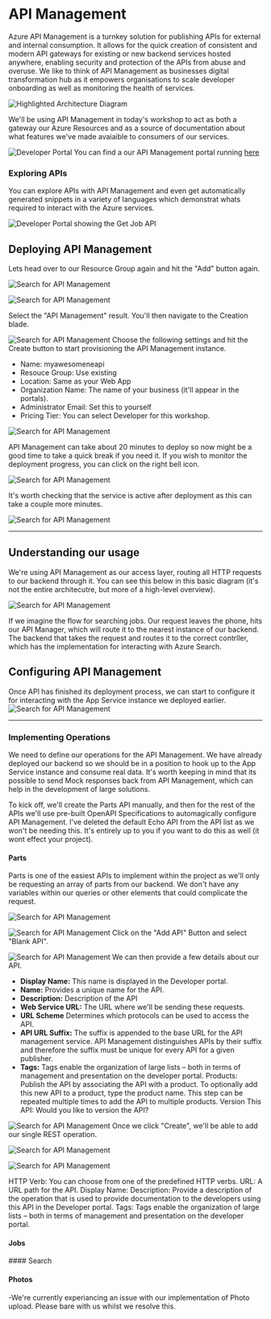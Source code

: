 # API Management
Azure API Management is a turnkey solution for publishing APIs for external and internal consumption. It allows for the quick creation of consistent and modern API gateways for existing or new backend services hosted anywhere, enabling security and protection of the APIs from abuse and overuse. We like to think of API Management as businesses digital transformation hub as it empowers organisations to scale developer onboarding as well as monitoring the health of services. 

![Highlighted Architecture Diagram](Assets/HighlightedArchitecture.png)

We'll be using API Management in today's workshop to act as both a gateway our Azure Resources and as a source of documentation about what features we've made avaiaible to consumers of our services. 

![Developer Portal](Assets/DeveloperPortal.png)
You can find a our API Management portal running [here](https://contosomaintenance.portal.azure-api.net/)

### Exploring APIs
You can explore APIs with API Management and even get automatically generated snippets in a variety of languages which demonstrat whats required to interact with the Azure services. 

![Developer Portal showing the Get Job API](Assets/DeveloperPortalApiView.png)

## Deploying API Management 
Lets head over to our Resource Group again and hit the "Add" button again. 

![Search for API Management](Assets/SearchForApiManagement.png)

![Search for API Management](Assets/ApiManagmentSearchResults.png)

Select the "API Management" result. You'll then navigate to the Creation blade. 
    
![Search for API Management](Assets/ApiManagementFillInfo.png)
Choose the following settings and hit the Create button to start provisioning the API Management instance.

* Name: myawesomeneapi
* Resouce Group: Use existing
* Location: Same as your Web App
* Organization Name: The name of your business (it'll appear in the portals). 
* Administrator Email: Set this to yourself
* Pricing Tier: You can select Developer for this workshop. 

![Search for API Management](Assets/DeploymentProgress.png)

API Management can take about 20 minutes to deploy so now might be a good time to take a quick break if you need it. If you wish to monitor the deployment progress, you can click on the right bell icon. 

![Search for API Management](Assets/DeploymentProgress.png)


It's worth checking that the service is active after deployment as this can take a couple more minutes. 

![Search for API Management](Assets/ActivatingService.png)

---

## Understanding our usage
We're using API Management as our access layer, routing all HTTP requests to our backend through it. You can see this below in this basic diagram (it's not the entire architecutre, but more of a high-level overview). 

![Search for API Management](Assets/RequestFlow.png)

If we imagine the flow for searching jobs. Our request leaves the phone, hits our API Manager, which will route it to the nearest instance of our backend. The backend that takes the request and routes it to the correct contrller, which has the implementation for interacting with Azure Search. 

## Configuring API Management
Once API has finished its deployment process, we can start to configure it for interacting with the App Service instance we deployed earlier. 
![Search for API Management](Assets/Deployed.png)

---
### Implementing Operations
We need to define our operations for the API Management. We have already deployed our backend so we should be in a position to hook up to the App Service instance and consume real data. It's worth keeping in mind that its possible to send Mock responses back from API Management, which can help in the development of large solutions. 

To kick off, we'll create the Parts API manually, and then for the rest of the APIs we'll use pre-built OpenAPI Specifications to automagically configure API Management. I've deleted the default Echo API from the API list as we won't be needing this. It's entirely up to you if you want to do this as well (it wont effect your project). 

#### Parts
Parts is one of the easiest APIs to implement within the project as we'll only be requesting an array of parts from our backend. We don't have any variables within our queries or other elements that could complicate the request. 

![Search for API Management](Assets/AddAPIPartsFirstStep.png)

![Search for API Management](Assets/CreateBlankAPI.png)
Click on the "Add API" Button and select "Blank API".

![Search for API Management](Assets/AddingPartsAPI.png)
We can then provide a few details about our API.

* **Display Name:** This name is displayed in the Developer portal.
* **Name:** Provides a unique name for the API.
* **Description:** Description of the API
* **Web Service URL:** The URL where we'll be sending these requests.
* **URL Scheme** Determines which protocols can be used to access the API.
* **API URL Suffix:** The suffix is appended to the base URL for the API management service. API Management distinguishes APIs by their suffix and therefore the suffix must be unique for every API for a given publisher.
* **Tags:** Tags enable the organization of large lists – both in terms of management and presentation on the developer portal.
Products: Publish the API by associating the API with a product. To optionally add this new API to a product, type the product name. This step can be repeated multiple times to add the API to multiple products.
Version This API: Would you like to version the API?

![Search for API Management](Assets/NewAPIPartsComplete.png)
Once we click "Create", we'll be able to add our single REST operation. 

![Search for API Management](Assets/EmptyPartsAPI.png)

![Search for API Management](Assets/CreatePartsGETOperation.png)



HTTP Verb: You can choose from one of the predefined HTTP verbs.
URL: A URL path for the API.
Display Name:
Description: Provide a description of the operation that is used to provide documentation to the developers using this API in the Developer portal.
Tags: Tags enable the organization of large lists – both in terms of management and presentation on the developer portal.


#### Jobs


#### Search


#### Photos
-We're currently experiancing an issue with our implementation of Photo upload. Please bare with us whilst we resolve this. 
